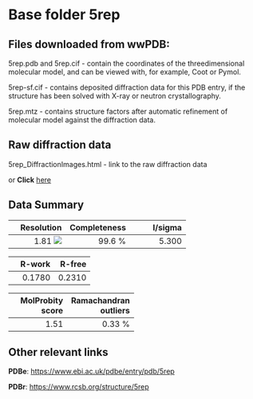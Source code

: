 # Base folder 5rep

## Files downloaded from wwPDB:

5rep.pdb and 5rep.cif - contain the coordinates of the threedimensional molecular model, and can be viewed with, for example, Coot or Pymol.

5rep-sf.cif - contains deposited diffraction data for this PDB entry, if the structure has been solved with X-ray or neutron crystallography.

5rep.mtz - contains structure factors after automatic refinement of molecular model against the diffraction data.

## Raw diffraction data

5rep_DiffractionImages.html - link to the raw diffraction data 

or **Click** [here](https://zenodo.org/record/3730960) 

## Data Summary
|   | Resolution | Completeness| I/sigma |
|---|-------------:|----------------:|--------------:|
|   |1.81 <img src="https://latex.codecogs.com/svg.latex?{\mbox{\normalfont\AA}}"/>|99.6  %|<img width=50/>5.300|

|   | **R-work**| **R-free**   
|---|-------------:|----------------:|           
||0.1780|0.2310|

|   |**MolProbity<br>score**| **Ramachandran<br>outliers** 
|---|-------------:|----------------:|
||1.51|0.33 %|

## Other relevant links 
**PDBe**:  https://www.ebi.ac.uk/pdbe/entry/pdb/5rep
 
**PDBr**: https://www.rcsb.org/structure/5rep 

